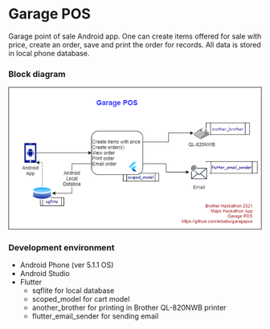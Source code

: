 # Garage POS
Garage point of sale Android app. One can create items offered for sale with price, create an order, save and print the order for records. All data is stored in local phone database.

### Block diagram
![Garage POS Block Diagram](BH2021-GaragePOS.png)

### Development environment
* Android Phone (ver 5.1.1 OS)
* Android Studio
* Flutter
  * sqflite for local database
  * scoped_model for cart model
  * another_brother for printing in Brother QL-820NWB printer
  * flutter_email_sender for sending email
